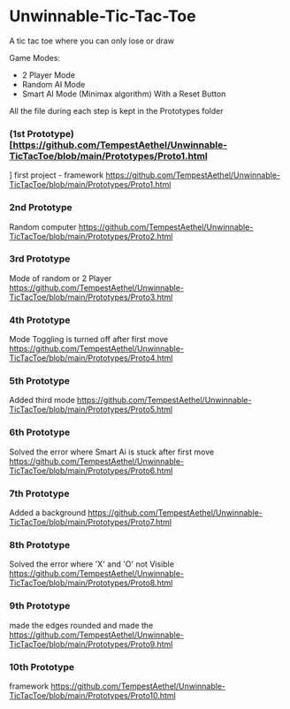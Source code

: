# Unwinnable-Tic-Tac-Toe
A tic tac toe where you can only lose or draw 

Game Modes:
- 2 Player Mode
- Random AI Mode
- Smart AI Mode (Minimax algorithm)
With a Reset Button 

All the file during each step is kept in the Prototypes folder

### (1st Prototype)[https://github.com/TempestAethel/Unwinnable-TicTacToe/blob/main/Prototypes/Proto1.html
]
first project - framework 
https://github.com/TempestAethel/Unwinnable-TicTacToe/blob/main/Prototypes/Proto1.html

### 2nd Prototype
Random computer 
https://github.com/TempestAethel/Unwinnable-TicTacToe/blob/main/Prototypes/Proto2.html

### 3rd Prototype
Mode of random or 2 Player
https://github.com/TempestAethel/Unwinnable-TicTacToe/blob/main/Prototypes/Proto3.html

### 4th Prototype
Mode Toggling is turned off after first move
https://github.com/TempestAethel/Unwinnable-TicTacToe/blob/main/Prototypes/Proto4.html

### 5th Prototype
Added third mode
https://github.com/TempestAethel/Unwinnable-TicTacToe/blob/main/Prototypes/Proto5.html

### 6th Prototype
Solved the error where Smart Ai is stuck after first move
https://github.com/TempestAethel/Unwinnable-TicTacToe/blob/main/Prototypes/Proto6.html

### 7th Prototype
Added a background 
https://github.com/TempestAethel/Unwinnable-TicTacToe/blob/main/Prototypes/Proto7.html

### 8th Prototype
Solved the error where 'X' and 'O' not Visible
https://github.com/TempestAethel/Unwinnable-TicTacToe/blob/main/Prototypes/Proto8.html

### 9th Prototype
made the edges rounded and made the 
https://github.com/TempestAethel/Unwinnable-TicTacToe/blob/main/Prototypes/Proto9.html

### 10th Prototype
framework 
https://github.com/TempestAethel/Unwinnable-TicTacToe/blob/main/Prototypes/Proto10.html
